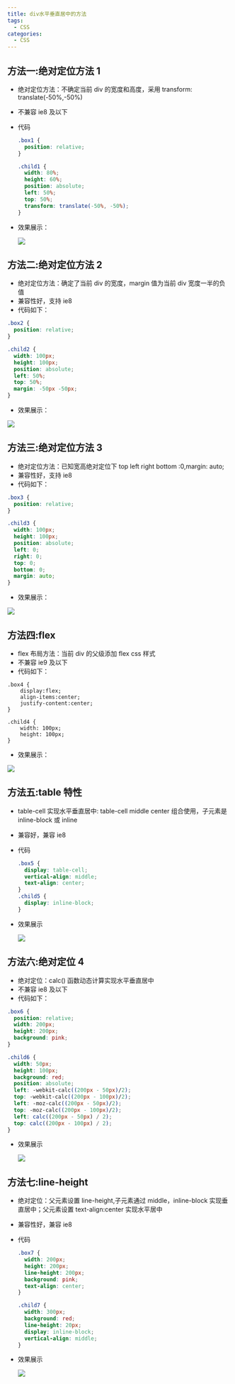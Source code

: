 ```yaml
---
title: div水平垂直居中的方法
tags:
  - CSS
categories:
  - CSS
---
```


## 方法一:绝对定位方法 1

- 绝对定位方法：不确定当前 div 的宽度和高度，采用 transform: translate(-50%,-50%)

- 不兼容 ie8 及以下

- 代码

  ```css
  .box1 {
    position: relative;
  }

  .child1 {
    width: 80%;
    height: 60%;
    position: absolute;
    left: 50%;
    top: 50%;
    transform: translate(-50%, -50%);
  }
  ```

- 效果展示：

  ![](./img/方法一：绝对定位.png)

## 方法二:绝对定位方法 2

- 绝对定位方法：确定了当前 div 的宽度，margin 值为当前 div 宽度一半的负值
- 兼容性好，支持 ie8
- 代码如下：

```css
.box2 {
  position: relative;
}

.child2 {
  width: 100px;
  height: 100px;
  position: absolute;
  left: 50%;
  top: 50%;
  margin: -50px -50px;
}
```

- 效果展示：

![](./img\方法二：绝对定位.png)

## 方法三:绝对定位方法 3

- 绝对定位方法：已知宽高绝对定位下 top left right bottom :0,margin: auto;
- 兼容性好，支持 ie8
- 代码如下：

```css
.box3 {
  position: relative;
}

.child3 {
  width: 100px;
  height: 100px;
  position: absolute;
  left: 0;
  right: 0;
  top: 0;
  bottom: 0;
  margin: auto;
}
```

- 效果展示：

![](img\方法三：绝对定位.png)

## 方法四:flex

- flex 布局方法：当前 div 的父级添加 flex css 样式
- 不兼容 ie9 及以下
- 代码如下：

```
.box4 {
    display:flex;
    align-items:center;
    justify-content:center;
}

.child4 {
    width: 100px;
    height: 100px;
}
```

- 效果展示：

![](img\方法四：flex.png)

## 方法五:table 特性

- table-cell 实现水平垂直居中: table-cell middle center 组合使用，子元素是 inline-block 或 inline

- 兼容好，兼容 ie8

- 代码

  ```css
  .box5 {
    display: table-cell;
    vertical-align: middle;
    text-align: center;
  }
  .child5 {
    display: inline-block;
  }
  ```

- 效果展示

  ![](img\方法五：table特性.png)

## 方法六:绝对定位 4

- 绝对定位：calc() 函数动态计算实现水平垂直居中
- 不兼容 ie8 及以下
- 代码如下：

```css
.box6 {
  position: relative;
  width: 200px;
  height: 200px;
  background: pink;
}

.child6 {
  width: 50px;
  height: 100px;
  background: red;
  position: absolute;
  left: -webkit-calc((200px - 50px)/2);
  top: -webkit-calc((200px - 100px)/2);
  left: -moz-calc((200px - 50px)/2);
  top: -moz-calc((200px - 100px)/2);
  left: calc((200px - 50px) / 2);
  top: calc((200px - 100px) / 2);
}
```

- 效果展示

  ![](img\方法六：绝对定位.png)

## 方法七:line-height

- 绝对定位：父元素设置 line-height,子元素通过 middle，inline-block 实现垂直居中；父元素设置 text-align:center 实现水平居中
- 兼容性好，兼容 ie8

- 代码

  ```css
  .box7 {
    width: 200px;
    height: 200px;
    line-height: 200px;
    background: pink;
    text-align: center;
  }

  .child7 {
    width: 300px;
    background: red;
    line-height: 20px;
    display: inline-block;
    vertical-align: middle;
  }
  ```

- 效果展示

  ![](img\方法七：line-height.png)
